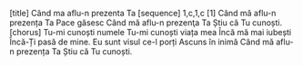 [title] Când ma aflu-n prezenta Ta
[sequence] 1,c,1,c
[1]
Când mă aflu-n prezența Ta
Pace găsesc
Când mă aflu-n prezenţa Ta
Știu că Tu cunoști.
[chorus]
Tu-mi cunoști numele
Tu-mi cunoști viața mea
Încă mă mai iubești
Încă-Ți pasă de mine.
Eu sunt visul ce-l porți
Ascuns în inimă
Când mă aflu-n prezența Ta
Știu că Tu cunoști.

